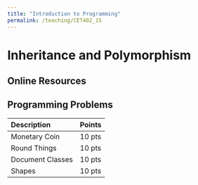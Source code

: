 ```yaml
---
title: "Introduction to Programming"
permalink: /teaching/CET402_15
---
```


# Inheritance and Polymorphism

## Online Resources

## Programming Problems

| Description      | Points |
| :--------------- | :----- |
| Monetary Coin    | 10 pts |
| Round Things     | 10 pts |
| Document Classes | 10 pts |
| Shapes           | 10 pts |
